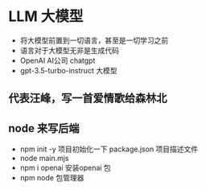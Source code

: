# LLM 大模型
- 将大模型前置到一切语言，甚至是一切学习之前
- 语言对于大模型无非是生成代码
- OpenAI  AI公司 chatgpt 
- gpt-3.5-turbo-instruct  大模型

## 代表汪峰，写一首爱情歌给森林北

## node 来写后端
- npm init -y  项目初始化一下 
  package.json 项目描述文件
- node  main.mjs 
- npm i openai 安装openai 包
- npm node 包管理器 